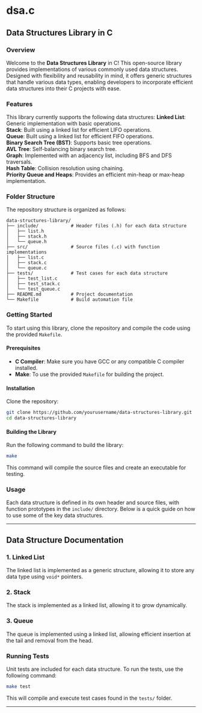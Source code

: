 # dsa.c

## Data Structures Library in C

### Overview

Welcome to the **Data Structures Library** in C! This open-source library provides implementations of various commonly used data structures. Designed with flexibility and reusability in mind, it offers generic structures that handle various data types, enabling developers to incorporate efficient data structures into their C projects with ease.

### Features

This library currently supports the following data structures:
**Linked List**: Generic implementation with basic operations. \
**Stack**: Built using a linked list for efficient LIFO operations. \
**Queue**: Built using a linked list for efficient FIFO operations. \
**Binary Search Tree (BST)**: Supports basic tree operations. \
**AVL Tree**: Self-balancing binary search tree. \
**Graph**: Implemented with an adjacency list, including BFS and DFS traversals. \
**Hash Table**: Collision resolution using chaining. \
**Priority Queue and Heaps**: Provides an efficient min-heap or max-heap implementation. 

### Folder Structure

The repository structure is organized as follows:

```text
data-structures-library/
├── include/            # Header files (.h) for each data structure
│   ├── list.h
│   ├── stack.h
│   └── queue.h
├── src/                # Source files (.c) with function implementations
│   ├── list.c
│   ├── stack.c
│   └── queue.c
├── tests/              # Test cases for each data structure
│   ├── test_list.c
│   ├── test_stack.c
│   └── test_queue.c
├── README.md           # Project documentation
└── Makefile            # Build automation file
```

### Getting Started

To start using this library, clone the repository and compile the code using the provided `Makefile`.

#### Prerequisites

- **C Compiler**: Make sure you have GCC or any compatible C compiler installed.
- **Make**: To use the provided `Makefile` for building the project.

#### Installation

Clone the repository:

```bash
git clone https://github.com/yourusername/data-structures-library.git
cd data-structures-library
```

#### Building the Library

Run the following command to build the library:

```bash
make
```

This command will compile the source files and create an executable for testing.

### Usage

Each data structure is defined in its own header and source files, with function prototypes in the `include/` directory. Below is a quick guide on how to use some of the key data structures.

---

## Data Structure Documentation

### 1. Linked List

The linked list is implemented as a generic structure, allowing it to store any data type using `void*` pointers.

### 2. Stack

The stack is implemented as a linked list, allowing it to grow dynamically.

### 3. Queue

The queue is implemented using a linked list, allowing efficient insertion at the tail and removal from the head.

### Running Tests

Unit tests are included for each data structure. To run the tests, use the following command:

```bash
make test
```

This will compile and execute test cases found in the `tests/` folder.

---